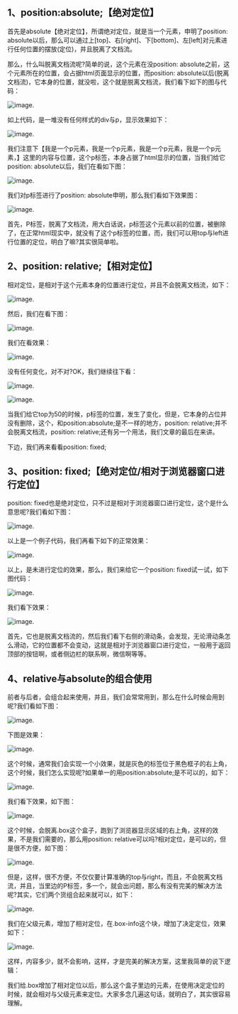 ## 1、position:absolute;【绝对定位】

首先是absolute【绝对定位】，所谓绝对定位，就是当一个元素，申明了position: absolute以后，那么可以通过上[top]、右[right]、下[bottom]、左[left]对元素进行任何位置的摆放(定位)，并且脱离了文档流。

那么，什么叫脱离文档流呢?简单的说，这个元素在没position: absolute之前，这个元素所在的位置，会占据html页面显示的位置，而position: absolute以后(脱离文档流)，它本身的位置，就没啦，这个就是脱离文档流，我们看下如下的图与代码：

![image.](images/0.39908853614779943.png)

如上代码，是一堆没有任何样式的div与p，显示效果如下：

![image.](images/0.1947278145907579.png)

我们注意下【我是一个p元素，我是一个p元素，我是一个p元素，我是一个p元素，】这里的内容与位置，这个p标签，本身占据了html显示的位置，当我们给它position: absolute以后，我们在看如下图：

![image.](images/0.6312758341116466.png)

我们对p标签进行了position: absolute申明，那么我们看如下效果图：

![image.](images/0.9329051316284949.png)

首先，P标签，脱离了文档流，用大白话说，p标签这个元素以前的位置，被删除了，在正常html现实中，就没有了这个p标签的位置，而，我们可以用top与left进行位置的定位，明白了嘛?其实很简单啦。

## 2、position: relative;【相对定位】

相对定位，是相对于这个元素本身的位置进行定位，并且不会脱离文档流，如下：

![image.](images/0.9222767339097899.png)

然后，我们在看下图：

![image.](images/0.23809641897360856.png)

我们在看效果：

![image.](images/0.9511835024953401.png)

没有任何变化，对不对?OK，我们继续往下看：

![image.](images/0.9866396202053934.png)

![image.](images/0.7392231457622129.png)

当我们给它top为50的时候，p标签的位置，发生了变化，但是，它本身的占位并没有删除，这个，和position:absolute;是不一样的地方，position: relative;并不会脱离文档流，position: relative;还有另一个用法，我们文章的最后在来讲。

下边，我们再来看看position: fixed;

## 3、position: fixed;【绝对定位/相对于浏览器窗口进行定位】

position: fixed也是绝对定位，只不过是相对于浏览器窗口进行定位，这个是什么意思呢?我们看如下图：

![image.](images/0.36736230416472704.png)

以上是一个例子代码，我们再看下如下的正常效果：

![image.](images/0.11189434816732481.png)

以上，是未进行定位的效果，那么，我们来给它一个position: fixed试一试，如下图代码：

![image.](images/0.9511080634054133.png)

我们看下效果：

![image.](images/0.4938331559195021.png)

首先，它也是脱离文档流的，然后我们看下右侧的滑动条，会发现，无论滑动条怎么滑动，它的位置都不会变动，这就是相对于浏览器窗口进行定位，一般用于返回顶部的按钮啊，或者侧边栏的联系啊，微信啊等等。

## 4、relative与absolute的组合使用

前者与后者，会组合起来使用，并且，我们会常常用到，那么在什么时候会用到呢?我们看如下图：

![image.](images/0.6447156781193096.png)

下图是效果：

![image.](images/0.4583378583267463.png)

这个时候，通常我们会实现一个小效果，就是灰色的标签位于黑色框子的右上角，这个时候，我们怎么实现呢?如果单一的用position:absolute;是不可以的，如下：

![image.](images/0.8143502678886865.png)

我们看下效果，如下图：

![image.](images/0.1777527799049991.png)

这个时候，会脱离.box这个盒子，跑到了浏览器显示区域的右上角，这样的效果，不是我们需要的，那么用position: relative可以吗?相对定位，是可以的，但是很不方便，如下图：

![image.](images/0.056569174180703834.png)

但是，这样，很不方便，不仅仅要计算准确的top与right，而且，不会脱离文档流，并且，当里边的P标签，多一个，就会出问题，那么有没有完美的解决方法呢?其实，它们两个货组合起来就可以，如下：

![image.](images/0.50929612408935.png)

我们在父级元素，增加了相对定位，在.box-info这个块，增加了决定定位，效果如下：

![image.](images/0.6458706308381296.png)

这样，内容多少，就不会影响，这样，才是完美的解决方案，这里我简单的说下逻辑：

我们给.box增加了相对定位以后，那么这个盒子里边的元素，在使用决定定位的时候，就会相对与父级元素来定位。大家多念几遍这句话，就明白了，其实很容易理解。